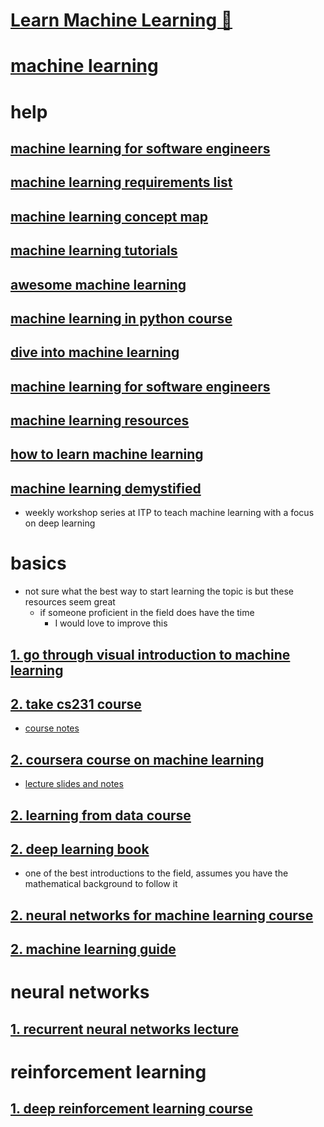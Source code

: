 # [Learn Machine Learning 👾](https://my.mindnode.com/k954FWFNztnkphWmNqqHz2dqQW41LeP1SLqkqqjs#547.9,198.0,2)


# [machine learning](https://www.wikiwand.com/en/Machine_learning)


# help


## [machine learning for software engineers](https://github.com/ZuzooVn/machine-learning-for-software-engineers)

## [machine learning requirements list](https://metacademy.org/roadmaps/cjrd/level-up-your-ml)

## [machine learning concept map](https://fkcd.ca/EpU.svg)

## [machine learning tutorials](https://github.com/ujjwalkarn/Machine-Learning-Tutorials)

## [awesome machine learning](https://github.com/josephmisiti/awesome-machine-learning)

## [machine learning in python course](https://www.springboard.com/learning-paths/machine-learning-python/)

## [dive into machine learning](https://github.com/hangtwenty/dive-into-machine-learning)

## [machine learning for software engineers](https://github.com/ZuzooVn/machine-learning-for-software-engineers)

## [machine learning resources](http://www.ritchieng.com/machine-learning-resources/)

## [how to learn machine learning](https://elitedatascience.com/learn-machine-learning)

## [machine learning demystified](https://github.com/shekit/machine-learning-demystified)

- weekly workshop series at ITP to teach machine learning with a focus on deep learning


# basics

- not sure what the best way to start learning the topic is but these resources seem great  
	- if someone proficient in the field does have the time   
		- I would love to improve this


## [1. go through visual introduction to machine learning](http://www.r2d3.us/visual-intro-to-machine-learning-part-1/)

## [2. take cs231 course](https://www.youtube.com/playlist?list=PLlJy-eBtNFt6EuMxFYRiNRS07MCWN5UIA)

- [course notes](http://cs231n.github.io/)

## [2. coursera course on machine learning](https://www.coursera.org/learn/machine-learning)

- [lecture slides and notes](https://github.com/1094401996/machine-learning-coursera)

## [2. learning from data course](https://work.caltech.edu/telecourse.html)

## [2. deep learning book](http://www.deeplearningbook.org)

- one of the best introductions to the field, assumes you have the mathematical background to follow it

## [2. neural networks for machine learning course](https://www.coursera.org/learn/neural-networks)

## [2. machine learning guide](http://ocdevel.com/podcasts/machine-learning)


# neural networks


## [1. recurrent neural networks lecture](http://videolectures.net/deeplearning2016_bengio_neural_networks/)


# reinforcement learning


## [1. deep reinforcement learning course](http://rll.berkeley.edu/deeprlcourse/)

